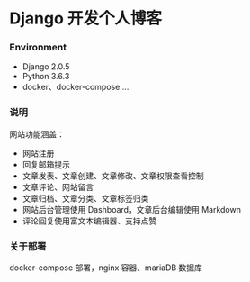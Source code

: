 # Django 开发个人博客

### Environment

+ Django 2.0.5
+ Python 3.6.3
+ docker、docker-compose
...

### 说明

网站功能涵盖：
+ 网站注册
+ 回复邮箱提示
+ 文章发表、文章创建、文章修改、文章权限查看控制
+ 文章评论、网站留言
+ 文章归档、文章分类、文章标签归类
+ 网站后台管理使用 Dashboard，文章后台编辑使用 Markdown
+ 评论回复使用富文本编辑器、支持点赞


### 关于部署

docker-compose 部署，nginx 容器、mariaDB 数据库



